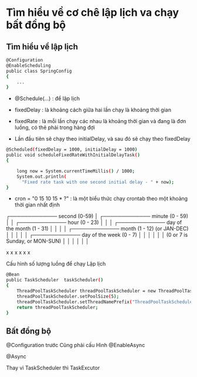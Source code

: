 # Tìm hiểu về cơ chê lập lịch va chạy bất đồng bộ

## Tìm hiểu về lập lịch

```sh
@Configuration
@EnableScheduling
public class SpringConfig
{
    ...
}
```

- @Schedule(...) : để lập lịch

- fixedDelay : là khoảng cách giữa hai lần chạy là khoảng thời gian

- fixedRate : là mỗi lần chạy các nhau là khoảng thời gian và đang là đơn luồng, có thẻ phải trong hàng đợi

- Lần đầu tiên sẽ chạy theo initialDelay, và sau đó sẽ chạy theo fixedDelay

```sh
@Scheduled(fixedDelay = 1000, initialDelay = 1000)
public void scheduleFixedRateWithInitialDelayTask()
{

    long now = System.currentTimeMillis() / 1000;
    System.out.println(
      "Fixed rate task with one second initial delay - " + now);
}
```

- cron = "0 15 10 15 \* ?" : là một biểu thức chạy crontab theo một khoảng thời gian nhất định

┌───────────── second (0-59)
│ ┌───────────── minute (0 - 59)
│ │ ┌───────────── hour (0 - 23)
│ │ │ ┌───────────── day of the month (1 - 31)
│ │ │ │ ┌───────────── month (1 - 12) (or JAN-DEC)
│ │ │ │ │ ┌───────────── day of the week (0 - 7)
│ │ │ │ │ │ (0 or 7 is Sunday, or MON-SUN)
│ │ │ │ │ │

x x x x x x

Cấu hình số lượng luồng để chạy Lập lịch

```sh
@Bean
public TaskScheduler  taskScheduler()
{
    ThreadPoolTaskScheduler threadPoolTaskScheduler = new ThreadPoolTaskScheduler();
    threadPoolTaskScheduler.setPoolSize(5);
    threadPoolTaskScheduler.setThreadNamePrefix("ThreadPoolTaskScheduler");
    return threadPoolTaskScheduler;
}
```

## Bất đồng bộ

@Configuration trước
Cũng phải cấu Hình @EnableAsync

@Async

Thay vì TaskScheduler thì TaskExcutor
